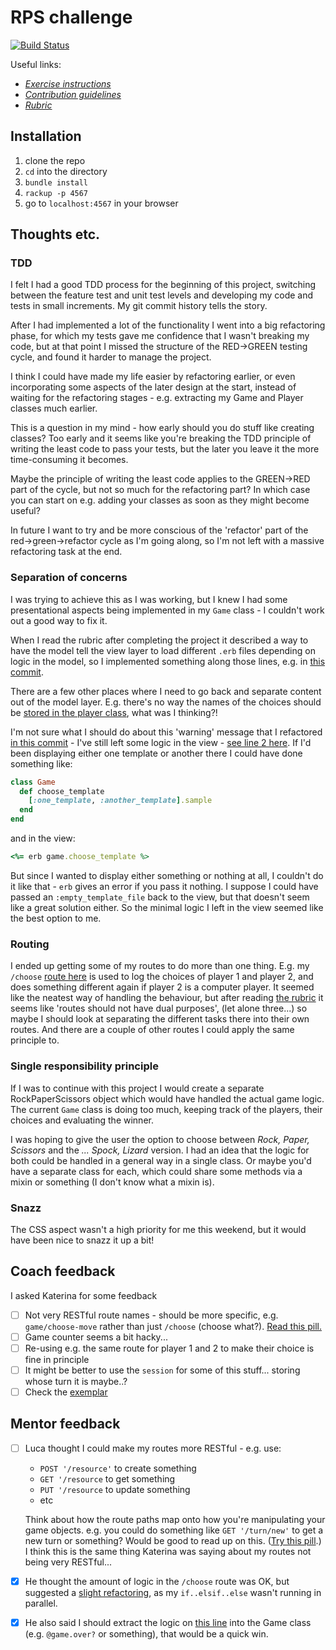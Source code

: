 # RPS challenge
[![Build Status](https://travis-ci.com/Hives/rps-challenge.svg?branch=master)](https://travis-ci.com/Hives/rps-challenge)

Useful links:
- *[Exercise instructions](instructions.md)*
- *[Contribution guidelines](CONTRIBUTING.md)*
- *[Rubric](https://github.com/makersacademy/rps-challenge/blob/master/docs/review.md)*

## Installation

1. clone the repo
2. `cd` into the directory
3. `bundle install`
4. `rackup -p 4567`
5. go to `localhost:4567` in your browser

## Thoughts etc.

### TDD

I felt I had a good TDD process for the beginning of this project, switching between the feature test and unit test levels and developing my code and tests in small increments. My git commit history tells the story.

After I had implemented a lot of the functionality I went into a big refactoring phase, for which my tests gave me confidence that I wasn't breaking my code, but at that point I missed the structure of the RED->GREEN testing cycle, and found it harder to manage the project.

I think I could have made my life easier by refactoring earlier, or even incorporating some aspects of the later design at the start, instead of waiting for the refactoring stages - e.g. extracting my Game and Player classes much earlier.

This is a question in my mind - how early should you do stuff like creating classes? Too early and it seems like you're breaking the TDD principle of writing the least code to pass your tests, but the later you leave it the more time-consuming it becomes.

Maybe the principle of writing the least code applies to the GREEN->RED part of the cycle, but not so much for the refactoring part? In which case you can start on e.g. adding your classes as soon as they might become useful?

In future I want to try and be more conscious of the 'refactor' part of the red->green->refactor cycle as I'm going along, so I'm not left with a massive refactoring task at the end.

### Separation of concerns

I was trying to achieve this as I was working, but I knew I had some presentational aspects being implemented in my `Game` class - I couldn't work out a good way to fix it.

When I read the rubric after completing the project it described a way to have the model tell the view layer to load different `.erb` files depending on logic in the model, so I implemented something along those lines, e.g. in [this commit](https://github.com/Hives/rps-challenge/commit/cabc7749dce595cb955a85e14a61d8101d607b74).

There are a few other places where I need to go back and separate content out of the model layer. E.g. there's no way the names of the choices should be [stored in the player class](https://github.com/Hives/rps-challenge/blob/1ef6aacd83112253a7d0de5f98dac3cbc04beee0/lib/player.rb#L4), what was I thinking?!

I'm not sure what I should do about this 'warning' message that I refactored [in this commit](https://github.com/Hives/rps-challenge/commit/1ef6aacd83112253a7d0de5f98dac3cbc04beee0) - I've still left some logic in the view - [see line 2 here](https://github.com/Hives/rps-challenge/blob/1ef6aacd83112253a7d0de5f98dac3cbc04beee0/views/play.erb#L2). If I'd been displaying either one template or another there I could have done something like:
```ruby
class Game
  def choose_template
    [:one_template, :another_template].sample
  end
end
```
and in the view:
```ruby
<%= erb game.choose_template %>
```
But since I wanted to display either something or nothing at all, I couldn't do it like that - `erb` gives an error if you pass it nothing. I suppose I could have passed an `:empty_template_file` back to the view, but that doesn't seem like a great solution either. So the minimal logic I left in the view seemed like the best option to me.

### Routing

I ended up getting some of my routes to do more than one thing. E.g. my `/choose` [route here](https://github.com/Hives/rps-challenge/blob/1ef6aacd83112253a7d0de5f98dac3cbc04beee0/app.rb#L45) is used to log the choices of player 1 and player 2, and does something different again if player 2 is a computer player. It seemed like the neatest way of handling the behaviour, but after reading [the rubric](https://github.com/makersacademy/rps-challenge/blob/master/docs/review.md#inconsistent-routing-and-route-naming) it seems like 'routes should not have dual purposes', (let alone three...) so maybe I should look at separating the different tasks there into their own routes. And there are a couple of other routes I could apply the same principle to.

### Single responsibility principle

If I was to continue with this project I would create a separate RockPaperScissors object which would have handled the actual game logic. The current `Game` class is doing too much, keeping track of the players, their choices and evaluating the winner.

I was hoping to give the user the option to choose between *Rock, Paper, Scissors* and the *... Spock, Lizard* version. I had an idea that the logic for both could be handled in a general way in a single class. Or maybe you'd have a separate class for each, which could share some methods via a mixin or something (I don't know what a mixin is).

### Snazz

The CSS aspect wasn't a high priority for me this weekend, but it would have been nice to snazz it up a bit!

## Coach feedback

I asked Katerina for some feedback
- [ ] Not very RESTful route names - should be more specific, e.g. `game/choose-move` rather than just `/choose` (choose what?). [Read this pill.](https://github.com/makersacademy/course/blob/master/pills/rest.md)
- [ ] Game counter seems a bit hacky...
- [ ] Re-using e.g. the same route for player 1 and 2 to make their choice is fine in principle
- [ ] It might be better to use the `session` for some of this stuff... storing whose turn it is maybe..?
- [ ] Check the [exemplar](https://github.com/makersacademy/rps-exemplar/blob/master/app.rb)

## Mentor feedback

- [ ] Luca thought I could make my routes more RESTful - e.g. use:

  - `POST '/resource'` to create something
  - `GET '/resource` to get something
  - `PUT '/resource` to update something
  - etc
  
  Think about how the route paths map onto how you're manipulating your game objects. e.g. you could do something like `GET '/turn/new'` to get a new turn or something? Would be good to read up on this. ([Try this pill](https://github.com/makersacademy/course/blob/master/pills/rest.md).) I think this is the same thing Katerina was saying about my routes not being very RESTful...

- [x] He thought the amount of logic in the `/choose` route was OK, but suggested a [slight refactoring](https://github.com/Hives/rps-challenge/commit/6fd8d2010441c063d813b93efcbf42fa3634719c), as my `if..elsif..else` wasn't running in parallel.

- [x] He also said I should extract the logic on [this line](https://github.com/Hives/rps-challenge/blob/6fd8d2010441c063d813b93efcbf42fa3634719c/app.rb#L47) into the Game class (e.g. `@game.over?` or something), that would be a quick win.
